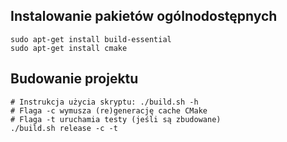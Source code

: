 ## Instalowanie pakietów ogólnodostępnych
```
sudo apt-get install build-essential
sudo apt-get install cmake
```

## Budowanie projektu
```
# Instrukcja użycia skryptu: ./build.sh -h
# Flaga -c wymusza (re)generację cache CMake
# Flaga -t uruchamia testy (jeśli są zbudowane)
./build.sh release -c -t
```
